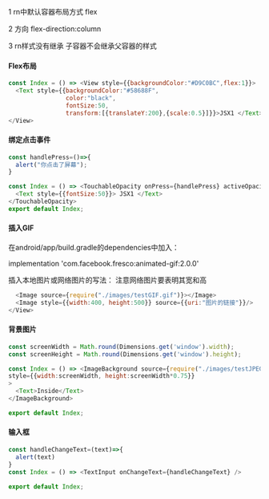 1 rn中默认容器布局方式 flex

2 方向 flex-direction:column

3 rn样式没有继承 子容器不会继承父容器的样式

#### Flex布局

~~~ javaScript
const Index = () => <View style={{backgroundColor:"#D9C0BC",flex:1}}>
  <Text style={{backgroundColor:"#58688F", 
                color:"black",
                fontSize:50,
                transform:[{translateY:200},{scale:0.5}]}}>JSX1 </Text>
</View>
~~~

#### 绑定点击事件
~~~ JavaScript
const handlePress=()=>{
  alert("你点击了屏幕");
}

const Index = () => <TouchableOpacity onPress={handlePress} activeOpacity={0}>
  <Text style={{fontSize:50}}> JSX1 </Text>
</TouchableOpacity>
export default Index;
~~~

#### 插入GIF
在android/app/build.gradle的dependencies中加入：

implementation 'com.facebook.fresco:animated-gif:2.0.0' 

插入本地图片或网络图片的写法：
注意网络图片要表明其宽和高
~~~ JavaScript
  <Image source={require("./images/testGIF.gif")}></Image>
  <Image style={{width:400, height:500}} source={{uri:"图片的链接"}}/>
</View>

~~~ 
#### 背景图片
~~~ JavaScript 
const screenWidth = Math.round(Dimensions.get('window').width);
const screenHeight = Math.round(Dimensions.get('window').height);

const Index = () => <ImageBackground source={require("./images/testJPEG.jpeg")}
style={{width:screenWidth, height:screenWidth*0.75}}
>
  <Text>Inside</Text>
</ImageBackground>

export default Index;
~~~
#### 输入框
~~~ JavaScript 
const handleChangeText=(text)=>{
  alert(text)
}
const Index = () => <TextInput onChangeText={handleChangeText} />

export default Index;
~~~